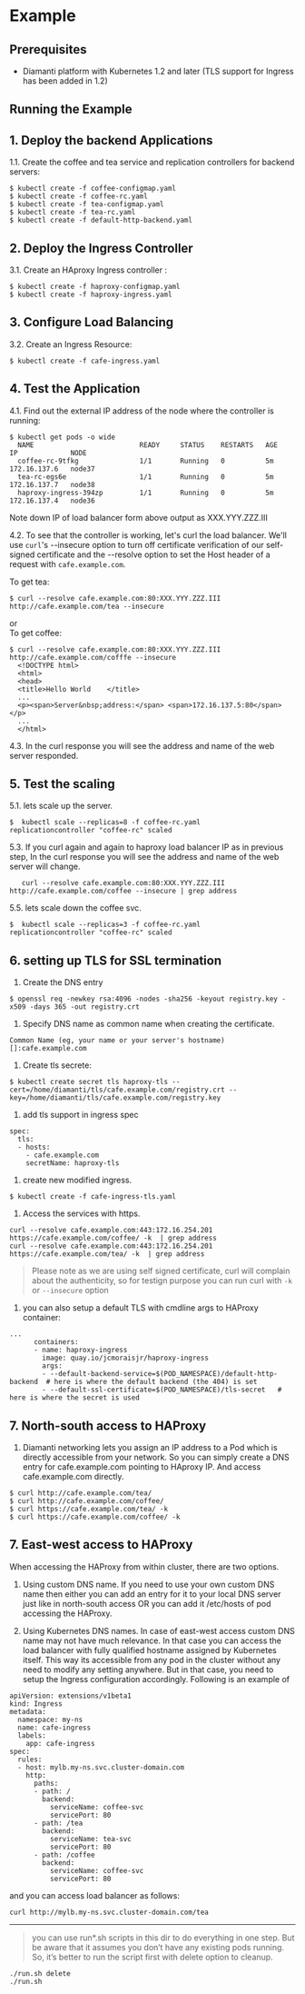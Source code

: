 # Example

## Prerequisites

* Diamanti platform with Kubernetes 1.2 and later (TLS support for Ingress has been added in 1.2)


## Running the Example


## 1. Deploy the backend Applications

1.1. Create the coffee and tea service and replication controllers for backend servers:

  ```
  $ kubectl create -f coffee-configmap.yaml
  $ kubectl create -f coffee-rc.yaml
  $ kubectl create -f tea-configmap.yaml
  $ kubectl create -f tea-rc.yaml
  $ kubectl create -f default-http-backend.yaml

  ```

## 2. Deploy the Ingress Controller

3.1. Create an HAproxy Ingress controller :
  ```
  $ kubectl create -f haproxy-configmap.yaml
  $ kubectl create -f haproxy-ingress.yaml
  ```

## 3. Configure Load Balancing

3.2. Create an Ingress Resource:
  ```
  $ kubectl create -f cafe-ingress.yaml
  ```


## 4. Test the Application

4.1. Find out the external IP address of the node where the controller is running:
  ```
  $ kubectl get pods -o wide
    NAME                          READY     STATUS    RESTARTS   AGE       IP             NODE
    coffee-rc-9tfkg               1/1       Running   0          5m        172.16.137.6   node37
    tea-rc-egs6e                  1/1       Running   0          5m        172.16.137.7   node38
    haproxy-ingress-394zp         1/1       Running   0          5m        172.16.137.4   node36
  ```
   Note down IP of load balancer form above output as XXX.YYY.ZZZ.III


4.2. To see that the controller is working, let's curl the load balancer.
We'll use ```curl```'s --insecure option to turn off certificate verification of our self-signed
certificate and the --resolve option to set the Host header of a request with ```cafe.example.com```.  

  To get tea:
  ```
  $ curl --resolve cafe.example.com:80:XXX.YYY.ZZZ.III http://cafe.example.com/tea --insecure
  ```
  or  
  To get coffee:
  ```
  $ curl --resolve cafe.example.com:80:XXX.YYY.ZZZ.III http://cafe.example.com/cofffe --insecure
    <!DOCTYPE html>
    <html>
    <head>
    <title>Hello World    </title>
    ...
    <p><span>Server&nbsp;address:</span> <span>172.16.137.5:80</span></p>
    ...
    </html>

  ```
4.3. In the curl response you will see the address and name of the web server responded.



## 5. Test the scaling

5.1. lets scale up the server.
  ```
  $  kubectl scale --replicas=8 -f coffee-rc.yaml
  replicationcontroller "coffee-rc" scaled
  ```

5.3. If you curl again and again to haproxy load balancer IP as in previous step, In the curl response you will see the address and name of the web server will change.
```
   curl --resolve cafe.example.com:80:XXX.YYY.ZZZ.III http://cafe.example.com/coffee --insecure | grep address
```

5.5. lets scale down the coffee svc.
  ```
  $  kubectl scale --replicas=3 -f coffee-rc.yaml
  replicationcontroller "coffee-rc" scaled
  ```


## 6. setting up TLS for SSL termination


1. Create the DNS entry
```
$ openssl req -newkey rsa:4096 -nodes -sha256 -keyout registry.key -x509 -days 365 -out registry.crt
```

1. Specify DNS name as common name when creating the certificate.
```
Common Name (eg, your name or your server's hostname) []:cafe.example.com
```

1. Create tls secrete:
```
$ kubectl create secret tls haproxy-tls --cert=/home/diamanti/tls/cafe.example.com/registry.crt --key=/home/diamanti/tls/cafe.example.com/registry.key
```


1. add tls support in ingress spec
```
spec:
  tls:
  - hosts:
    - cafe.example.com
    secretName: haproxy-tls
```

1. create new modified ingress.
```
$ kubectl create -f cafe-ingress-tls.yaml
```


1. Access the services with https. 
```
curl --resolve cafe.example.com:443:172.16.254.201 https://cafe.example.com/coffee/ -k  | grep address
curl --resolve cafe.example.com:443:172.16.254.201 https://cafe.example.com/tea/ -k  | grep address
```

> Please note as we are using self signed certificate, curl will complain about the authenticity, so for testign purpose you can run curl with `-k` or `--insecure` option



1. you can also setup a default TLS with cmdline args to HAProxy container:
```
...
      containers:
      - name: haproxy-ingress
        image: quay.io/jcmoraisjr/haproxy-ingress
        args:
        - --default-backend-service=$(POD_NAMESPACE)/default-http-backend  # here is where the default backend (the 404) is set
        - --default-ssl-certificate=$(POD_NAMESPACE)/tls-secret   # here is where the secret is used
```



## 7. North-south access to HAProxy

1. Diamanti networking lets you assign an IP address to a Pod which is directly accessible from your network. So you can simply create a DNS entry for cafe.example.com pointing to HAproxy IP. And access cafe.example.com directly.


```
$ curl http://cafe.example.com/tea/
$ curl http://cafe.example.com/coffee/
$ curl https://cafe.example.com/tea/ -k
$ curl https://cafe.example.com/coffee/ -k
```



## 7. East-west access to HAProxy

When accessing the HAProxy from within cluster, there are two options.

1. Using custom DNS name. If you need to use your own custom DNS name then either you can add an entry for it to your local DNS server just like in north-south access OR you can add it /etc/hosts of pod accessing the HAProxy.

2. Using Kubernetes DNS names. In case of east-west access custom DNS name may not have much relevance. In that case you can access the load balancer with fully qualified hostname assigned by  Kubernetes itself. This way its accessible from any pod in the cluster without any need to modify any setting anywhere. But in that case, you need to setup the Ingress configuration accordingly. Following is an example of

```
apiVersion: extensions/v1beta1
kind: Ingress
metadata:
  namespace: my-ns
  name: cafe-ingress
  labels:
    app: cafe-ingress
spec:
  rules:
  - host: mylb.my-ns.svc.cluster-domain.com
    http:
      paths:
      - path: /
        backend:
          serviceName: coffee-svc
          servicePort: 80
      - path: /tea
        backend:
          serviceName: tea-svc
          servicePort: 80
      - path: /coffee
        backend:
          serviceName: coffee-svc
          servicePort: 80

```

and you can access load balancer as follows:
```
curl http://mylb.my-ns.svc.cluster-domain.com/tea
```


***
> you can use run*.sh scripts in this dir to do everything in one step. But be aware that it assumes you don’t have any existing pods running. So, it’s better to run the script first with delete option to cleanup.
```
./run.sh delete
./run.sh
```






